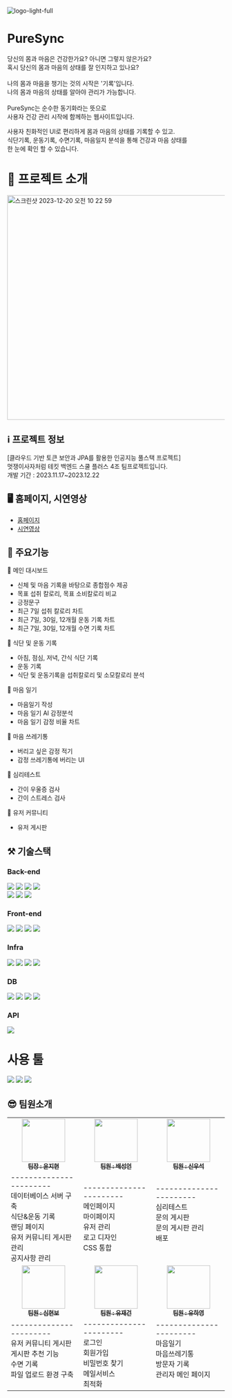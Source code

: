 ![logo-light-full](https://github.com/YJiHyeon/PureSync/assets/55646863/1a630167-272f-42d4-a86d-6faf3a816e16)
# PureSync
당신의 몸과 마음은 건강한가요? 아니면 그렇지 않은가요?<br>
혹시 당신의 몸과 마음의 상태를 잘 인지하고 있나요?<br>
<br>
나의 몸과 마음을 챙기는 것의 시작은 '기록'입니다.<br>
나의 몸과 마음의 상태를 알아야 관리가 가능합니다.<br>
<br>
PureSync는 순수한 동기화라는 뜻으로<br>
사용자 건강 관리 시작에 함께하는 웹사이트입니다.<br>

사용자 친화적인 UI로 편리하게 몸과 마음의 상태를 기록할 수 있고.<br>
식단기록, 운동기록, 수면기록, 마음일지 분석을 통해 건강과 마음 상태를<br>
한 눈에 확인 할 수 있습니다.<br>

# 📝 프로젝트 소개
<img width="519" alt="스크린샷 2023-12-20 오전 10 22 59" src="https://github.com/YJiHyeon/PureSync/assets/55646863/b3d1e3bd-4dad-4e66-9b8e-27057c2953bf">


##  ℹ️ 프로젝트 정보
[클라우드 기반 토큰 보안과 JPA를 활용한 인공지능 풀스택 프로젝트]<br>
멋쟁이사자처럼 테킷 백엔드 스쿨 플러스 4조 팀프로젝트입니다.<br>
개발 기간 : 2023.11.17~2023.12.22
## 🖥 홈페이지, 시연영상
- [홈페이지](http://fcc.puresync.site)
- [시연영상](http://www.youtube.com)
## 📌 주요기능
🔸 메인 대시보드
  - 신체 및 마음 기록을 바탕으로 종합점수 제공 
  - 목표 섭취 칼로리, 목표 소비칼로리 비교
  - 긍정문구
  - 최근 7일 섭취 칼로리 차트
  - 최근 7일, 30일, 12개월 운동 기록 차트
  - 최근 7일, 30일, 12개월 수면 기록 차트

🔸 식단 및 운동 기록
 - 아침, 점심, 저녁, 간식 식단 기록 
 - 운동 기록
 - 식단 및 운동기록을 섭취칼로리 및 소모칼로리 분석

🔸 마음 일기
 - 마음일기 작성
 - 마음 일기 AI 감정분석
 - 마음 일기 감정 비율 차트

🔸 마음 쓰레기통
 - 버리고 싶은 감정 적기
 - 감정 쓰레기통에 버리는 UI

🔸 심리테스트
 - 간이 우울증 검사
 - 간이 스트레스 검사

🔸 유저 커뮤니티
 - 유저 게시판


## ⚒ 기술스택
### Back-end
<img src="https://img.shields.io/badge/Java-007396?style=flat-square&logo=Java&logoColor=white"/></a>
<img src="https://img.shields.io/badge/SpringBoot-6DB33F?style=flat-square&logo=SpringBoot&logoColor=white"/></a>
<img src="https://img.shields.io/badge/SpringDataJPA-6DB33F?style=flat-square&logo=SpringBoot&logoColor=white"/></a>
<img src="https://img.shields.io/badge/SpringWebflux-6DB33F?style=flat-square&logo=SpringBoot&logoColor=white"/></a><br>
<img src="https://img.shields.io/badge/SpringScheduler-6DB33F?style=flat-square&logo=SpringBoot&logoColor=white"/></a>
<img src="https://img.shields.io/badge/SpringSecurity-6DB33F?style=flat-square&logo=SpringBoot&logoColor=white"/></a>
<img src="https://img.shields.io/badge/JWT-6DB33F?style=flat-square&logo=JSONWebTokens&logoColor=white"/></a>


### Front-end
<img src="https://img.shields.io/badge/React-61DAFB?style=flat-square&logo=React&logoColor=white"/></a>
<img src="https://img.shields.io/badge/JavaScript-F7DF1E?style=flat-square&logo=JavaScript&logoColor=white"/></a>
<img src="https://img.shields.io/badge/Tailwind%20CSS-06B6D4?style=flat-square&logo=TailwindCSS&logoColor=white"/></a>
<img src="https://img.shields.io/badge/Bootstrap-7952B3?style=flat-square&logo=Bootstrap&logoColor=white"/></a>

### Infra
<img src="https://img.shields.io/badge/Amazon%20S3-569A31?style=flat-square&logo=AmazonS3&logoColor=white"/></a>
<img src="https://img.shields.io/badge/Amazon%20EC2-FF9900?style=flat-square&logo=AmazonEC2&logoColor=white"/></a>
<img src="https://img.shields.io/badge/Docker-2496ED?style=flat-square&logo=Docker&logoColor=white"/></a>
<img src="https://img.shields.io/badge/Github%20Actions-181717?style=flat-square&logo=GithubActions&logoColor=white"/></a>
### DB
<img src="https://img.shields.io/badge/MariaDB-003545?style=flat-square&logo=MariaDB&logoColor=white"/></a>
<img src="https://img.shields.io/badge/Redis-DC382D?style=flat-square&logo=Redis&logoColor=white"/></a>
<img src="https://img.shields.io/badge/Hibernate-59666C?style=flat-square&logo=Hibernate&logoColor=white"/></a>
<img src="https://img.shields.io/badge/MyBatis-59666C?style=flat-square&logo=MyBatis&logoColor=white"/></a>


### API
<img src="https://img.shields.io/badge/Naver_Sentiment_API-03C75A?style=flat-square&logo=Naver&logoColor=white"/></a>

# 사용 툴

<img src="https://img.shields.io/badge/IntelliJ_IDEA-000000?style=flat-square&logo=IntelliJIDEA&logoColor=white"/></a>
<img src="https://img.shields.io/badge/Visual_Studio_Code-007ACC?style=flat-square&logo=VisualStudioCode&logoColor=white"/></a>
<img src="https://img.shields.io/badge/GitHub-181717?style=flat-square&logo=Github&logoColor=white"/></a>

## 😎 팀원소개
<table>
  <tbody>
    <tr>
      <td align="center"><a href="https://github.com/YJiHyeon"><img src="https://github.com/YJiHyeon/PureSync/assets/55646863/27a9a6a5-ff4d-43b7-aa7c-1ab88e7596a1" width="100px;" alt=""/><br /><sub><b>팀장 : 윤지현 </b></sub></a><br /></td>
      <td align="center"><a href="https://github.com/seongeon0620"><img src="https://github.com/YJiHyeon/PureSync/assets/55646863/22a94a86-2ec2-45bc-826c-c15fd920341c" width="100px;" alt=""/><br /><sub><b>팀원 : 배성언 </b></sub></a><br /></td>
      <td align="center"><a href="https://github.com/HSPU"><img src="https://github.com/YJiHyeon/PureSync/assets/55646863/ee0f3cd0-dee3-4f14-9d17-9e0d1998e1b5" width="100px;" alt=""/><br /><sub><b>팀원 : 신우석 </b></sub></a><br /></td>
     </tr>
     <tr>
        <td>
        -----------------------<br>
        데이터베이스 서버 구축<br>
        식단&운동 기록<br>
        랜딩 페이지<br>
        유저 커뮤니티 게시판 관리<br>
        공지사항 관리<br>
        </td>
        <td>
        -----------------------<br>
        메인페이지<br>
        마이페이지<br>
        유저 관리<br>
        로고 디자인<br>
        CSS 통합<br>
        </td>
        <td>
        -----------------------<br>
        심리테스트<br>
        문의 게시판<br>
        문의 게시판 관리<br>
        배포<br>
        <br>
        </td>
     </tr>
      <td align="center"><a href=https://github.com/simhyunbo"><img src="https://github.com/YJiHyeon/PureSync/assets/55646863/fa50cdc6-5853-4d22-ba6a-7bcabd575801" width="100px;" alt=""/><br /><sub><b>팀원 : 심현보 </b></sub></a><br /></td>
      <td align="center"><a href="https://github.com/orisay"><img src="https://github.com/YJiHyeon/PureSync/assets/55646863/c49ca41e-3ec8-4272-8624-19bcaa74deff" width="100px;" alt=""/><br /><sub><b>팀원 : 유재건 </b></sub></a><br /></td>
      <td align="center"><a href="https://github.com/ruhazle"><img src="https://github.com/YJiHyeon/PureSync/assets/55646863/047b2062-4430-4ff5-a602-db8f93e2a43b" width="100px;" alt=""/><br /><sub><b>팀원 : 유하영 </b></sub></a><br /></td>
    </tr>
    <tr>
        <td>
        -----------------------<br>
        유저 커뮤니티 게시판<br>
        게시판 추천 기능<br>
        수면 기록<br>
        파일 업로드 환경 구축<br>
        <br>
        </td>
        <td>
        -----------------------<br>
        로그인<br>
        회원가입<br>
        비밀번호 찾기<br>
        메일서비스<br>
        최적화<br>
        </td>
        <td>
        -----------------------<br>
        마음일기<br>
        마음쓰레기통<br>
        방문자 기록<br>
        관리자 메인 페이지<br>
        <br>
        </td>
     </tr>
  </tbody>
</table>
